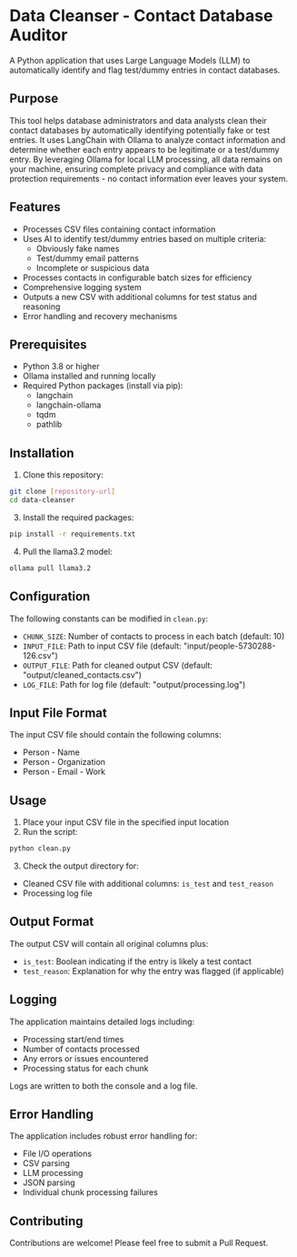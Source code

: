 # Data Cleanser - Contact Database Auditor

A Python application that uses Large Language Models (LLM) to automatically identify and flag test/dummy entries in contact databases.

## Purpose

This tool helps database administrators and data analysts clean their contact databases by automatically identifying potentially fake or test entries. It uses LangChain with Ollama to analyze contact information and determine whether each entry appears to be legitimate or a test/dummy entry. By leveraging Ollama for local LLM processing, all data remains on your machine, ensuring complete privacy and compliance with data protection requirements - no contact information ever leaves your system.

## Features

- Processes CSV files containing contact information
- Uses AI to identify test/dummy entries based on multiple criteria:
  - Obviously fake names
  - Test/dummy email patterns
  - Incomplete or suspicious data
- Processes contacts in configurable batch sizes for efficiency
- Comprehensive logging system
- Outputs a new CSV with additional columns for test status and reasoning
- Error handling and recovery mechanisms

## Prerequisites

- Python 3.8 or higher
- Ollama installed and running locally
- Required Python packages (install via pip):
  - langchain
  - langchain-ollama
  - tqdm
  - pathlib

## Installation

1. Clone this repository:

```bash
git clone [repository-url]
cd data-cleanser
```

3. Install the required packages:

```bash
pip install -r requirements.txt
```

4. Pull the llama3.2 model:

```bash
ollama pull llama3.2
```


## Configuration

The following constants can be modified in `clean.py`:

- `CHUNK_SIZE`: Number of contacts to process in each batch (default: 10)
- `INPUT_FILE`: Path to input CSV file (default: "input/people-5730288-126.csv")
- `OUTPUT_FILE`: Path for cleaned output CSV (default: "output/cleaned_contacts.csv")
- `LOG_FILE`: Path for log file (default: "output/processing.log")

## Input File Format

The input CSV file should contain the following columns:
- Person - Name
- Person - Organization
- Person - Email - Work

## Usage

1. Place your input CSV file in the specified input location
2. Run the script:

```bash
python clean.py
```

3. Check the output directory for:
- Cleaned CSV file with additional columns: `is_test` and `test_reason`
- Processing log file

## Output Format

The output CSV will contain all original columns plus:
- `is_test`: Boolean indicating if the entry is likely a test contact
- `test_reason`: Explanation for why the entry was flagged (if applicable)

## Logging

The application maintains detailed logs including:
- Processing start/end times
- Number of contacts processed
- Any errors or issues encountered
- Processing status for each chunk

Logs are written to both the console and a log file.

## Error Handling

The application includes robust error handling for:
- File I/O operations
- CSV parsing
- LLM processing
- JSON parsing
- Individual chunk processing failures

## Contributing

Contributions are welcome! Please feel free to submit a Pull Request.